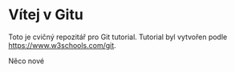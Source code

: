 # Vítej v Gitu

Toto je cvičný repozitář pro Git tutorial.
Tutorial byl vytvořen podle https://www.w3schools.com/git.

Něco nové
